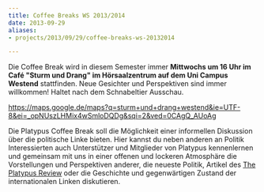 ```yaml
---
title: Coffee Breaks WS 2013/2014
date: 2013-09-29
aliases:
- projects/2013/09/29/coffee-breaks-ws-20132014

---
```

Die Coffee Break wird in diesem Semester immer **Mittwochs um 16 Uhr im Café "Sturm und Drang" im Hörsaalzentrum auf dem Uni Campus Westend** stattfinden. Neue Gesichter und Perspektiven sind immer willkommen! Haltet nach dem Schnabeltier Ausschau.

<https://maps.google.de/maps?q=sturm+und+drang+westend&ie=UTF-8&ei=_opNUszLHMix4wSmloDQDg&sqi=2&ved=0CAgQ_AUoAg>

Die Platypus Coffee Break soll die Möglichkeit einer informellen Diskussion über die politische Linke bieten. Hier kannst du neben anderen an Politik Interessierten auch Unterstützer und Mitglieder von Platypus kennenlernen und gemeinsam mit uns in einer offenen und lockeren Atmosphäre die Vorstellungen und Perspektiven anderer, die neueste Politik, Artikel des [The Platypus Review](https://www.facebook.com/platypusreview) oder die Geschichte und gegenwärtigen Zustand der internationalen Linken diskutieren.

